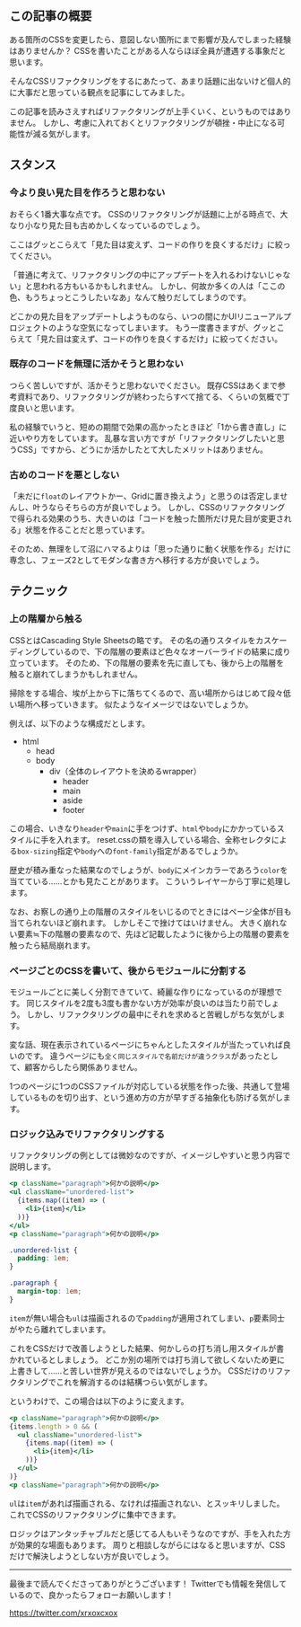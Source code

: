 <!--
title:   CSSのリファクタリングにあたって、意外と大事な考え方
tags:    CSS,QiitaEngineerFesta2022,QiitaEngineerFesta_設計,リファクタリング
id:      e9d1ed956e80e0693ddd
private: false
-->
## この記事の概要

ある箇所のCSSを変更したら、意図しない箇所にまで影響が及んでしまった経験はありませんか？
CSSを書いたことがある人ならほぼ全員が遭遇する事象だと思います。

そんなCSSリファクタリングをするにあたって、あまり話題に出ないけど個人的に大事だと思っている観点を記事にしてみました。

この記事を読みさえすればリファクタリングが上手くいく、というものではありません。
しかし、考慮に入れておくとリファクタリングが頓挫・中止になる可能性が減る気がします。

## スタンス

### 今より良い見た目を作ろうと思わない

おそらく1番大事な点です。
CSSのリファクタリングが話題に上がる時点で、大なり小なり見た目も古めかしくなっているのでしょう。

ここはグッとこらえて「見た目は変えず、コードの作りを良くするだけ」に絞ってください。

「普通に考えて、リファクタリングの中にアップデートを入れるわけないじゃない」と思われる方もいるかもしれません。
しかし、何故か多くの人は「ここの色、もうちょっとこうしたいなあ」なんて触りだしてしまうのです。

どこかの見た目をアップデートしようものなら、いつの間にかUIリニューアルプロジェクトのような空気になってしまいます。
もう一度書きますが、グッとこらえて「見た目は変えず、コードの作りを良くするだけ」に絞ってください。

### 既存のコードを無理に活かそうと思わない

つらく苦しいですが、活かそうと思わないでください。
既存CSSはあくまで参考資料であり、リファクタリングが終わったらすべて捨てる、くらいの気概で丁度良いと思います。

私の経験でいうと、短めの期間で効果の高かったときほど「1から書き直し」に近いやり方をしています。
乱暴な言い方ですが「リファクタリングしたいと思うCSS」ですから、どうにか活かしたとて大したメリットはありません。

### 古めのコードを悪としない

「未だに`float`のレイアウトかー、Gridに置き換えよう」と思うのは否定しませんし、叶うならそちらの方が良いでしょう。
しかし、CSSのリファクタリングで得られる効果のうち、大きいのは「コードを触った箇所だけ見た目が変更される」状態を作ることだと思っています。

そのため、無理をして沼にハマるよりは「思った通りに動く状態を作る」だけに専念し、フェーズ2としてモダンな書き方へ移行する方が良いでしょう。

## テクニック

### 上の階層から触る

CSSとはCascading Style Sheetsの略です。
その名の通りスタイルをカスケーディングしているので、下の階層の要素ほど色々なオーバーライドの結果に成り立っています。
そのため、下の階層の要素を先に直しても、後から上の階層を触ると崩れてしまうかもしれません。

掃除をする場合、埃が上から下に落ちてくるので、高い場所からはじめて段々低い場所へ移っていきます。
似たようなイメージではないでしょうか。

例えば、以下のような構成だとします。

- html
  - head
  - body
    - div（全体のレイアウトを決めるwrapper）
      - header
      - main
      - aside
      - footer

この場合、いきなり`header`や`main`に手をつけず、`html`や`body`にかかっているスタイルに手を入れます。
reset.cssの類を導入している場合、全称セレクタによる`box-sizing`指定や`body`への`font-family`指定があるでしょうか。

歴史が積み重なった結果なのでしょうが、`body`にメインカラーであろう`color`を当てている……とかも見たことがあります。
こういうレイヤーから丁寧に処理します。

なお、お察しの通り上の階層のスタイルをいじるのでときにはページ全体が目も当てられないほど崩れます。
しかしそこで挫けてはいけません。
大きく崩れない要素≒下の階層の要素なので、先ほど記載したように後から上の階層の要素を触ったら結局崩れます。

### ページごとのCSSを書いて、後からモジュールに分割する

モジュールごとに美しく分割できていて、綺麗な作りになっているのが理想です。
同じスタイルを2度も3度も書かない方が効率が良いのは当たり前でしょう。
しかし、リファクタリングの最中にそれを求めると苦戦しがちな気がします。

変な話、現在表示されているページにちゃんとしたスタイルが当たっていれば良いのです。
違うページにも`全く同じスタイルで名前だけが違うクラス`があったとして、顧客からしたら関係ありません。

1つのページに1つのCSSファイルが対応している状態を作った後、共通して登場しているものを切り出す、という進め方の方が早すぎる抽象化も防げる気がします。

### ロジック込みでリファクタリングする

リファクタリングの例としては微妙なのですが、イメージしやすいと思う内容で説明します。

```jsx
<p className="paragraph">何かの説明</p>
<ul className="unordered-list">
  {items.map((item) => (
    <li>{item}</li>
  ))}
</ul>
<p className="paragraph">何かの説明</p>
```

```css
.unordered-list {
  padding: 1em;
}

.paragraph {
  margin-top: 1em;
}
```

`item`が無い場合も`ul`は描画されるので`padding`が適用されてしまい、`p`要素同士がやたら離れてしまいます。

これをCSSだけで改善しようとした結果、何かしらの打ち消し用スタイルが書かれているとしましょう。
どこか別の場所では打ち消して欲しくないため更に上書きして……と苦しい世界が見えるのではないでしょうか。
CSSだけのリファクタリングでこれを解消するのは結構つらい気がします。

というわけで、この場合は以下のように変えます。

```jsx
<p className="paragraph">何かの説明</p>
{items.length > 0 && (
  <ul className="unordered-list">
    {items.map((item) => (
      <li>{item}</li>
    ))}
  </ul>
)}
<p className="paragraph">何かの説明</p>
```

`ul`は`item`があれば描画される、なければ描画されない、とスッキリしました。
これでCSSのリファクタリングに集中できます。

ロジックはアンタッチャブルだと感じてる人もいそうなのですが、手を入れた方が効果的な場面もあります。
周りと相談しながらにはなると思いますが、CSSだけで解決しようとしない方が良いでしょう。

---

最後まで読んでくださってありがとうございます！
Twitterでも情報を発信しているので、良かったらフォローお願いします！

https://twitter.com/xrxoxcxox